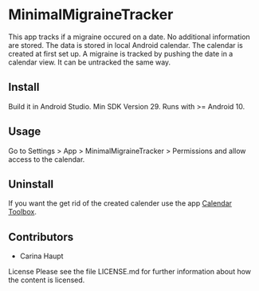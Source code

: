 # MinimalMigraineTracker
This app tracks if a migraine occured on a date. No additional information are stored. The data is stored in local Android calendar. The calendar is created at first set up. A migraine is tracked by pushing the date in a calendar view. It can be untracked the same way.

## Install
Build it in Android Studio. Min SDK Version 29. Runs with >= Android 10.

## Usage
Go to Settings > App > MinimalMigraineTracker > Permissions and allow access to the calendar.

## Uninstall
If you want the get rid of the created calender use the app [Calendar Toolbox](https://play.google.com/store/apps/details?id=com.whitebox.calendartoolbox).

## Contributors
* Carina Haupt

License
Please see the file LICENSE.md for further information about how the content is licensed.
